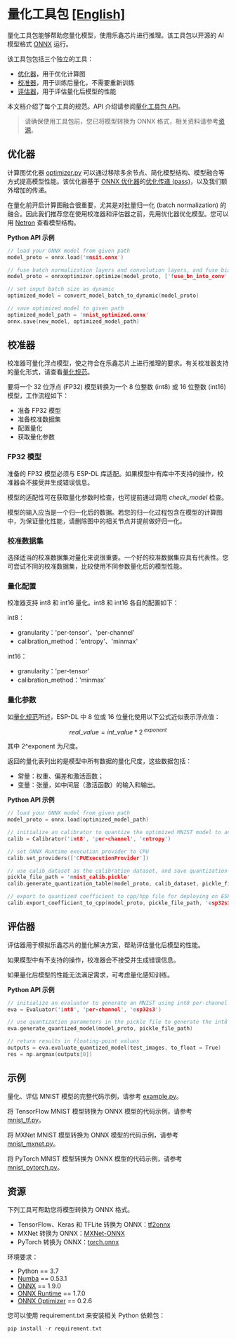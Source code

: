 # 量化工具包 [[English]](./README.md)

量化工具包能够帮助您量化模型，使用乐鑫芯片进行推理。该工具包以开源的 AI 模型格式 [ONNX](https://github.com/onnx/onnx) 运行。

该工具包包括三个独立的工具：

- [优化器](#优化器)，用于优化计算图
- [校准器](#校准器)，用于训练后量化，不需要重新训练
- [评估器](#评估器)，用于评估量化后模型的性能

本文档介绍了每个工具的规范。API 介绍请参阅[量化工具包 API](quantization_tool_api_cn.md)。

> 请确保使用工具包前，您已将模型转换为 ONNX 格式，相关资料请参考[资源](#资源)。


## 优化器

计算图优化器 [optimizer.py](optimizer.py) 可以通过移除多余节点、简化模型结构、模型融合等方式提高模型性能。该优化器基于 [ONNX 优化器](https://github.com/onnx/optimizer)的[优化传递 (pass)](https://github.com/onnx/optimizer/tree/master/onnxoptimizer/passes)，以及我们额外增加的传递。

在量化前开启计算图融合很重要，尤其是对批量归一化 (batch normalization) 的融合。因此我们推荐您在使用校准器和评估器之前，先用优化器优化模型。您可以用 [Netron](https://github.com/lutzroeder/netron) 查看模型结构。


**Python API 示例**

```cpp
// load your ONNX model from given path
model_proto = onnx.load('mnsit.onnx')

// fuse batch normalization layers and convolution layers, and fuse biases and convolution layers
model_proto = onnxoptimizer.optimize(model_proto, ['fuse_bn_into_conv', 'fuse_add_bias_into_conv'])

// set input batch size as dynamic
optimized_model = convert_model_batch_to_dynamic(model_proto)

// save optimized model to given path
optimized_model_path = 'mnist_optimized.onnx'
onnx.save(new_model, optimized_model_path)
```

## 校准器

校准器可量化浮点模型，使之符合在乐鑫芯片上进行推理的要求。有关校准器支持的量化形式，请查看[量化规范](../../docs/zh_CN/quantization_specification.md)。

要将一个 32 位浮点 (FP32) 模型转换为一个 8 位整数 (int8) 或 16 位整数 (int16) 模型，工作流程如下：
- 准备 FP32 模型
- 准备校准数据集
- 配置量化
- 获取量化参数

### FP32 模型

准备的 FP32 模型必须与 ESP-DL 库适配。如果模型中有库中不支持的操作，校准器会不接受并生成错误信息。

模型的适配性可在获取量化参数时检查，也可提前通过调用 *check_model* 检查。

模型的输入应当是一个归一化后的数据。若您的归一化过程包含在模型的计算图中，为保证量化性能，请删除图中的相关节点并提前做好归一化。

### 校准数据集

选择适当的校准数据集对量化来说很重要。一个好的校准数据集应具有代表性。您可尝试不同的校准数据集，比较使用不同参数量化后的模型性能。

### 量化配置

校准器支持 int8 和 int16 量化。int8 和 int16 各自的配置如下：

int8：
- granularity：'per-tensor'、'per-channel'
- calibration_method：'entropy'、'minmax'

int16：
- granularity：'per-tensor'
- calibration_method：'minmax'

### 量化参数

如[量化规范](../../docs/zh_CN/quantization_specification.md)所述，ESP-DL 中 8 位或 16 位量化使用以下公式近似表示浮点值：

```math
real\_value = int\_value * 2^{\ exponent}
```

其中 2^exponent 为尺度。

返回的量化表列出的是模型中所有数据的量化尺度，这些数据包括：
  - 常量：权重、偏差和激活函数；
  - 变量：张量，如中间层（激活函数）的输入和输出。


**Python API 示例**

```cpp
// load your ONNX model from given path
model_proto = onnx.load(optimized_model_path)

// initialize an calibrator to quantize the optimized MNIST model to an int8 model per channel using entropy method
calib = Calibrator('int8', 'per-channel', 'entropy')

// set ONNX Runtime execution provider to CPU
calib.set_providers(['CPUExecutionProvider'])

// use calib_dataset as the calibration dataset, and save quantization parameters to the pickle file
pickle_file_path = 'mnist_calib.pickle'
calib.generate_quantization_table(model_proto, calib_dataset, pickle_file_path)

// export to quantized coefficient to cpp/hpp file for deploying on ESP SoCs
calib.export_coefficient_to_cpp(model_proto, pickle_file_path, 'esp32s3', '.', 'mnist_coefficient', True)
```

## 评估器

评估器用于模拟乐鑫芯片的量化解决方案，帮助评估量化后模型的性能。

如果模型中有不支持的操作，校准器会不接受并生成错误信息。

如果量化后模型的性能无法满足需求，可考虑量化感知训练。


**Python API 示例**

```cpp
// initialize an evaluator to generate an MNIST using int8 per-channel quantization model running on ESP32-S3 SoC
eva = Evaluator('int8', 'per-channel', 'esp32s3')

// use quantization parameters in the pickle file to generate the int8 model
eva.generate_quantized_model(model_proto, pickle_file_path)

// return results in floating-point values
outputs = eva.evaluate_quantized_model(test_images, to_float = True)
res = np.argmax(outputs[0])
```

## 示例

量化、评估 MNIST 模型的完整代码示例，请参考 [example.py](examples/example.py)。

将 TensorFlow MNIST 模型转换为 ONNX 模型的代码示例，请参考 [mnist_tf.py](examples/tensorflow_to_onnx/mnist_tf.py)。

将 MXNet MNIST 模型转换为 ONNX 模型的代码示例，请参考 [mnist_mxnet.py](examples/mxnet_to_onnx/mnist_mxnet.py)。

将 PyTorch MNIST 模型转换为 ONNX 模型的代码示例，请参考 [mnist_pytorch.py](examples/pytorch_to_onnx/mnist_pytorch.py)。


## 资源

下列工具可帮助您将模型转换为 ONNX 格式。

- TensorFlow、Keras 和 TFLite 转换为 ONNX：[tf2onnx](https://github.com/onnx/tensorflow-onnx) 
- MXNet 转换为 ONNX：[MXNet-ONNX](https://mxnet.apache.org/versions/1.8.0/api/python/docs/tutorials/deploy/export/onnx.html) 
- PyTorch 转换为 ONNX：[torch.onnx](https://pytorch.org/docs/stable/onnx.html)

环境要求：
- Python == 3.7
- [Numba](https://github.com/numba/numba) == 0.53.1
- [ONNX](https://github.com/onnx/onnx) == 1.9.0
- [ONNX Runtime](https://github.com/microsoft/onnxruntime) == 1.7.0
- [ONNX Optimizer](https://github.com/onnx/optimizer) == 0.2.6

您可以使用 requirement.txt 来安装相关 Python 依赖包：
```cpp
pip install -r requirement.txt
```